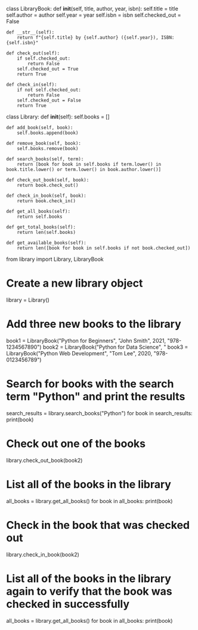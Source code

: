 class LibraryBook:
    def __init__(self, title, author, year, isbn):
        self.title = title
        self.author = author
        self.year = year
        self.isbn = isbn
        self.checked_out = False
    
    def __str__(self):
        return f"{self.title} by {self.author} ({self.year}), ISBN: {self.isbn}"
    
    def check_out(self):
        if self.checked_out:
            return False
        self.checked_out = True
        return True
    
    def check_in(self):
        if not self.checked_out:
            return False
        self.checked_out = False
        return True
class Library:
    def __init__(self):
        self.books = []
    
    def add_book(self, book):
        self.books.append(book)
    
    def remove_book(self, book):
        self.books.remove(book)
    
    def search_books(self, term):
        return [book for book in self.books if term.lower() in book.title.lower() or term.lower() in book.author.lower()]
    
    def check_out_book(self, book):
        return book.check_out()
    
    def check_in_book(self, book):
        return book.check_in()
    
    def get_all_books(self):
        return self.books
    
    def get_total_books(self):
        return len(self.books)
    
    def get_available_books(self):
        return len([book for book in self.books if not book.checked_out])
from library import Library, LibraryBook

# Create a new library object
library = Library()

# Add three new books to the library
book1 = LibraryBook("Python for Beginners", "John Smith", 2021, "978-1234567890")
book2 = LibraryBook("Python for Data Science", "
book3 = LibraryBook("Python Web Development", "Tom Lee", 2020, "978-0123456789")
# Search for books with the search term "Python" and print the results
search_results = library.search_books("Python")
for book in search_results:
print(book)
# Check out one of the books
library.check_out_book(book2)
# List all of the books in the library
all_books = library.get_all_books()
for book in all_books:
print(book)
# Check in the book that was checked out
library.check_in_book(book2)
# List all of the books in the library again to verify that the book was checked in successfully
all_books = library.get_all_books()
for book in all_books:
print(book)
